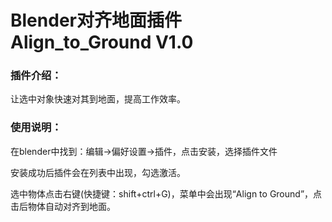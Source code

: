 # Blender对齐地面插件  Align_to_Ground V1.0
<h3>插件介绍：</h3>
<p>让选中对象快速对其到地面，提高工作效率。</p>
<h3>使用说明：</h3>
<p>在blender中找到：编辑->偏好设置->插件，点击安装，选择插件文件</p>
<p>安装成功后插件会在列表中出现，勾选激活。</p>
<p>选中物体点击右键(快捷键：shift+ctrl+G)，菜单中会出现“Align to Ground”，点击后物体自动对齐到地面。
